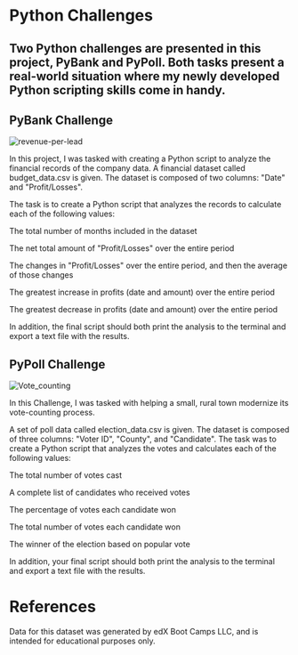 # Python Challenges
## Two Python challenges are presented in this project, PyBank and PyPoll. Both tasks present a real-world situation where my newly developed Python scripting skills come in handy.



## PyBank Challenge

![revenue-per-lead](https://github.com/ellen-grant/python-challenge/assets/169740200/ead3ec88-7599-46e5-bcd5-2180cf78d11c)

In this project, I was tasked with creating a Python script to analyze the financial records of the company data. A financial dataset called budget_data.csv is given. The dataset is composed of two columns: "Date" and "Profit/Losses".

  The task is to create a Python script that analyzes the records to calculate each of the following values:

  The total number of months included in the dataset

  The net total amount of "Profit/Losses" over the entire period

  The changes in "Profit/Losses" over the entire period, and then the average of those changes

  The greatest increase in profits (date and amount) over the entire period

  The greatest decrease in profits (date and amount) over the entire period



In addition, the final script should both print the analysis to the terminal and export a text file with the results.


## PyPoll Challenge

![Vote_counting](https://github.com/ellen-grant/python-challenge/assets/169740200/41767184-7d3c-44df-a5fd-8c3c7127c420)


In this Challenge, I was tasked with helping a small, rural town modernize its vote-counting process.

A set of poll data called election_data.csv is given. The dataset is composed of three columns: "Voter ID", "County", and "Candidate". The task was to create a Python script that analyzes the votes and calculates each of the following values:

  The total number of votes cast

  A complete list of candidates who received votes

  The percentage of votes each candidate won

  The total number of votes each candidate won

  The winner of the election based on popular vote
  
  
In addition, your final script should both print the analysis to the terminal and export a text file with the results.




# References
Data for this dataset was generated by edX Boot Camps LLC, and is intended for educational purposes only.
